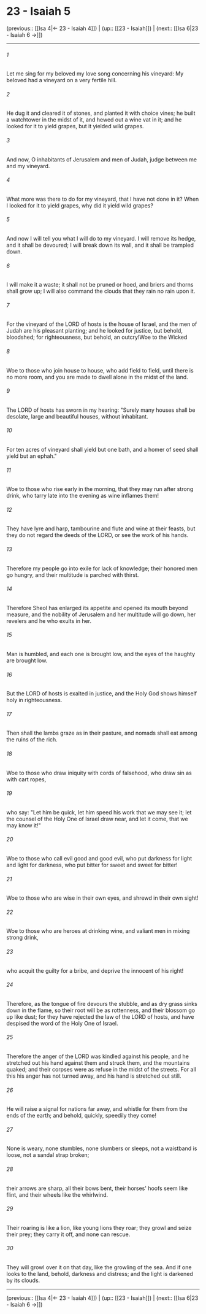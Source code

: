 # 23 - Isaiah 5

(previous:: [[Isa 4|← 23 - Isaiah 4]]) | (up:: [[23 - Isaiah]]) | (next:: [[Isa 6|23 - Isaiah 6 →]])

***


###### 1 
Let me sing for my beloved my love song concerning his vineyard: My beloved had a vineyard on a very fertile hill. 

###### 2 
He dug it and cleared it of stones, and planted it with choice vines; he built a watchtower in the midst of it, and hewed out a wine vat in it; and he looked for it to yield grapes, but it yielded wild grapes. 

###### 3 
And now, O inhabitants of Jerusalem and men of Judah, judge between me and my vineyard. 

###### 4 
What more was there to do for my vineyard, that I have not done in it? When I looked for it to yield grapes, why did it yield wild grapes? 

###### 5 
And now I will tell you what I will do to my vineyard. I will remove its hedge, and it shall be devoured; I will break down its wall, and it shall be trampled down. 

###### 6 
I will make it a waste; it shall not be pruned or hoed, and briers and thorns shall grow up; I will also command the clouds that they rain no rain upon it. 

###### 7 
For the vineyard of the LORD of hosts is the house of Israel, and the men of Judah are his pleasant planting; and he looked for justice, but behold, bloodshed; for righteousness, but behold, an outcry!Woe to the Wicked 

###### 8 
Woe to those who join house to house, who add field to field, until there is no more room, and you are made to dwell alone in the midst of the land. 

###### 9 
The LORD of hosts has sworn in my hearing: "Surely many houses shall be desolate, large and beautiful houses, without inhabitant. 

###### 10 
For ten acres of vineyard shall yield but one bath, and a homer of seed shall yield but an ephah." 

###### 11 
Woe to those who rise early in the morning, that they may run after strong drink, who tarry late into the evening as wine inflames them! 

###### 12 
They have lyre and harp, tambourine and flute and wine at their feasts, but they do not regard the deeds of the LORD, or see the work of his hands. 

###### 13 
Therefore my people go into exile for lack of knowledge; their honored men go hungry, and their multitude is parched with thirst. 

###### 14 
Therefore Sheol has enlarged its appetite and opened its mouth beyond measure, and the nobility of Jerusalem and her multitude will go down, her revelers and he who exults in her. 

###### 15 
Man is humbled, and each one is brought low, and the eyes of the haughty are brought low. 

###### 16 
But the LORD of hosts is exalted in justice, and the Holy God shows himself holy in righteousness. 

###### 17 
Then shall the lambs graze as in their pasture, and nomads shall eat among the ruins of the rich. 

###### 18 
Woe to those who draw iniquity with cords of falsehood, who draw sin as with cart ropes, 

###### 19 
who say: "Let him be quick, let him speed his work that we may see it; let the counsel of the Holy One of Israel draw near, and let it come, that we may know it!" 

###### 20 
Woe to those who call evil good and good evil, who put darkness for light and light for darkness, who put bitter for sweet and sweet for bitter! 

###### 21 
Woe to those who are wise in their own eyes, and shrewd in their own sight! 

###### 22 
Woe to those who are heroes at drinking wine, and valiant men in mixing strong drink, 

###### 23 
who acquit the guilty for a bribe, and deprive the innocent of his right! 

###### 24 
Therefore, as the tongue of fire devours the stubble, and as dry grass sinks down in the flame, so their root will be as rottenness, and their blossom go up like dust; for they have rejected the law of the LORD of hosts, and have despised the word of the Holy One of Israel. 

###### 25 
Therefore the anger of the LORD was kindled against his people, and he stretched out his hand against them and struck them, and the mountains quaked; and their corpses were as refuse in the midst of the streets. For all this his anger has not turned away, and his hand is stretched out still. 

###### 26 
He will raise a signal for nations far away, and whistle for them from the ends of the earth; and behold, quickly, speedily they come! 

###### 27 
None is weary, none stumbles, none slumbers or sleeps, not a waistband is loose, not a sandal strap broken; 

###### 28 
their arrows are sharp, all their bows bent, their horses' hoofs seem like flint, and their wheels like the whirlwind. 

###### 29 
Their roaring is like a lion, like young lions they roar; they growl and seize their prey; they carry it off, and none can rescue. 

###### 30 
They will growl over it on that day, like the growling of the sea. And if one looks to the land, behold, darkness and distress; and the light is darkened by its clouds.

***

(previous:: [[Isa 4|← 23 - Isaiah 4]]) | (up:: [[23 - Isaiah]]) | (next:: [[Isa 6|23 - Isaiah 6 →]])
